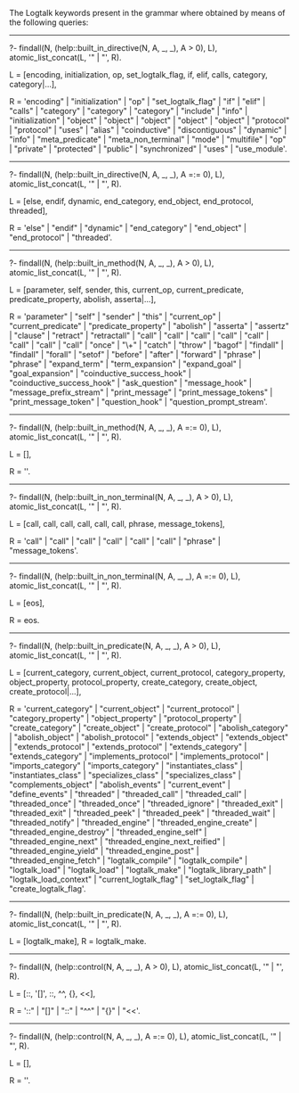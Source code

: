 The Logtalk keywords present in the grammar where obtained by means of the following queries:

---

?- findall(N, (help::built_in_directive(N, A, _, _), A > 0), L), atomic_list_concat(L, '" | "', R).

L = [encoding, initialization, op, set_logtalk_flag, if, elif, calls, category, category|...],

R = 'encoding" | "initialization" | "op" | "set_logtalk_flag" | "if" | "elif" | "calls" | "category" | "category" | "category" | "include" | "info" | "initialization" | "object" | "object" | "object" | "object" | "object" | "protocol" | "protocol" | "uses" | "alias" | "coinductive" | "discontiguous" | "dynamic" | "info" | "meta_predicate" | "meta_non_terminal" | "mode" | "multifile" | "op" | "private" | "protected" | "public" | "synchronized" | "uses" | "use_module'.

---

?- findall(N, (help::built_in_directive(N, A, _, _), A =:= 0), L), atomic_list_concat(L, '" | "', R).

L = [else, endif, dynamic, end_category, end_object, end_protocol, threaded],

R = 'else" | "endif" | "dynamic" | "end_category" | "end_object" | "end_protocol" | "threaded'.

---

?- findall(N, (help::built_in_method(N, A, _, _), A > 0), L), atomic_list_concat(L, '" | "', R).

L = [parameter, self, sender, this, current_op, current_predicate, predicate_property, abolish, asserta|...],

R = 'parameter" | "self" | "sender" | "this" | "current_op" | "current_predicate" | "predicate_property" | "abolish" | "asserta" | "assertz" | "clause" | "retract" | "retractall" | "call" | "call" | "call" | "call" | "call" | "call" | "call" | "call" | "once" | "\\+" | "catch" | "throw" | "bagof" | "findall" | "findall" | "forall" | "setof" | "before" | "after" | "forward" | "phrase" | "phrase" | "expand_term" | "term_expansion" | "expand_goal" | "goal_expansion" | "coinductive_success_hook" | "coinductive_success_hook" | "ask_question" | "message_hook" | "message_prefix_stream" | "print_message" | "print_message_tokens" | "print_message_token" | "question_hook" | "question_prompt_stream'.

---

?- findall(N, (help::built_in_method(N, A, _, _), A =:= 0), L), atomic_list_concat(L, '" | "', R).

L = [],

R = ''.

---

?- findall(N, (help::built_in_non_terminal(N, A, _, _), A > 0), L), atomic_list_concat(L, '" | "', R).

L = [call, call, call, call, call, call, phrase, message_tokens],

R = 'call" | "call" | "call" | "call" | "call" | "call" | "phrase" | "message_tokens'.

---

?- findall(N, (help::built_in_non_terminal(N, A, _, _), A =:= 0), L), atomic_list_concat(L, '" | "', R).

L = [eos],

R = eos.

---

?- findall(N, (help::built_in_predicate(N, A, _, _), A > 0), L), atomic_list_concat(L, '" | "', R).

L = [current_category, current_object, current_protocol, category_property, object_property, protocol_property, create_category, create_object, create_protocol|...],

R = 'current_category" | "current_object" | "current_protocol" | "category_property" | "object_property" | "protocol_property" | "create_category" | "create_object" | "create_protocol" | "abolish_category" | "abolish_object" | "abolish_protocol" | "extends_object" | "extends_object" | "extends_protocol" | "extends_protocol" | "extends_category" | "extends_category" | "implements_protocol" | "implements_protocol" | "imports_category" | "imports_category" | "instantiates_class" | "instantiates_class" | "specializes_class" | "specializes_class" | "complements_object" | "abolish_events" | "current_event" | "define_events" | "threaded" | "threaded_call" | "threaded_call" | "threaded_once" | "threaded_once" | "threaded_ignore" | "threaded_exit" | "threaded_exit" | "threaded_peek" | "threaded_peek" | "threaded_wait" | "threaded_notify" | "threaded_engine" | "threaded_engine_create" | "threaded_engine_destroy" | "threaded_engine_self" | "threaded_engine_next" | "threaded_engine_next_reified" | "threaded_engine_yield" | "threaded_engine_post" | "threaded_engine_fetch" | "logtalk_compile" | "logtalk_compile" | "logtalk_load" | "logtalk_load" | "logtalk_make" | "logtalk_library_path" | "logtalk_load_context" | "current_logtalk_flag" | "set_logtalk_flag" | "create_logtalk_flag'.

----

?- findall(N, (help::built_in_predicate(N, A, _, _), A =:= 0), L), atomic_list_concat(L, '" | "', R).

L = [logtalk_make],
R = logtalk_make.

---

?- findall(N, (help::control(N, A, _, _), A > 0), L), atomic_list_concat(L, '" | "', R).

L = [::, '[]', ::, ^^, {}, <<],

R = '::" | "[]" | "::" | "^^" | "{}" | "<<'.

---

?- findall(N, (help::control(N, A, _, _), A =:= 0), L), atomic_list_concat(L, '" | "', R).

L = [],

R = ''.

